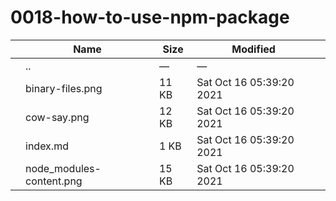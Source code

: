 0018-how-to-use-npm-package
===========================

<table><thead><tr class="header"><th></th><th>Name</th><th>Size</th><th>Modified</th><th></th></tr></thead><tbody><tr class="odd"><td></td><td><span class="goup">..</span></td><td>—</td><td>—</td><td></td></tr><tr class="even"><td></td><td><span class="name">binary-files.png</span></td><td>11 KB</td><td>Sat Oct 16 05:39:20 2021</td><td></td></tr><tr class="odd"><td></td><td><span class="name">cow-say.png</span></td><td>12 KB</td><td>Sat Oct 16 05:39:20 2021</td><td></td></tr><tr class="even"><td></td><td><span class="name">index.md</span></td><td>1 KB</td><td>Sat Oct 16 05:39:20 2021</td><td></td></tr><tr class="odd"><td></td><td><span class="name">node_modules-content.png</span></td><td>15 KB</td><td>Sat Oct 16 05:39:20 2021</td><td></td></tr></tbody></table>
